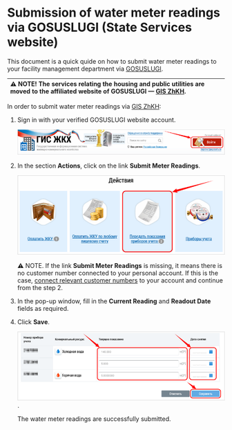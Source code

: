 # Submission of water meter readings via GOSUSLUGI (State Services website)

This document is a quick quide on how to submit water meter readings to your facility management department via [GOSUSLUGI](https://www.gosuslugi.ru/).

|⚠ NOTE! The services relating the housing and public utilities are moved to the affiliated website of GOSUSLUGI — [GIS ZhKH](https://dom.gosuslugi.ru/).|
|:---|

In order to submit water meter readings via [GIS ZhKH](https://dom.gosuslugi.ru/):
1. Sign in with your verified GOSUSLUGI website account.

	![sign-in](https://github.com/ded-ared/gosuslugi/blob/main/images/001-sign-in.png "sign-in")

2. In the section **Actions**, click on the link **Submit Meter Readings**.

	![submit-readings](https://github.com/ded-ared/gosuslugi/blob/main/images/2-actions.png "submit-readings")

	⚠ NOTE. If the link **Submit Meter Readings** is missing, it means there is no customer number connected to your personal account. If this is the case, [connect relevant customer numbers](www.test-link.ru "здесь должна быть ссылка на инструкцию по подключению ЛС, но это уже вне рамок данного задания") to your account and continue from the step 2.

3. In the pop-up window, fill in the **Current Reading** and **Readout Date** fields as required.

4. Click **Save**.

	![fill and save data](https://github.com/ded-ared/gosuslugi/blob/main/images/03-fill-and-save-data.png "fill-and-save-data").

	The water meter readings are successfully submitted.
